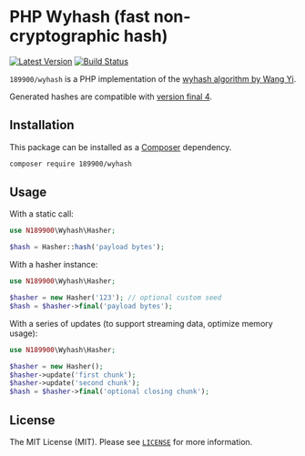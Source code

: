 # PHP Wyhash (fast non-cryptographic hash)

[![Latest Version](https://img.shields.io/github/release/189900/wyhash.svg?style=flat-square)](https://github.com/189900/wyhash/releases)
[![Build Status](https://img.shields.io/github/workflow/status/189900/wyhash/CI?label=ci%20build&style=flat-square)](https://github.com/189900/wyhash/actions?query=workflow%3ACI)

`189900/wyhash` is a PHP implementation of the [wyhash algorithm by Wang Yi](https://github.com/wangyi-fudan/wyhash).

Generated hashes are compatible with [version final 4](https://github.com/wangyi-fudan/wyhash/tree/ea3b25e1aef55d90f707c3a292eeb9162e2615d8).

## Installation

This package can be installed as a [Composer](https://getcomposer.org/) dependency.

```bash
composer require 189900/wyhash
```

## Usage
With a static call:
```php
use N189900\Wyhash\Hasher;

$hash = Hasher::hash('payload bytes');
```

With a hasher instance:
```php
use N189900\Wyhash\Hasher;

$hasher = new Hasher('123'); // optional custom seed
$hash = $hasher->final('payload bytes');
```

With a series of updates (to support streaming data, optimize memory usage):
```php
use N189900\Wyhash\Hasher;

$hasher = new Hasher();
$hasher->update('first chunk');
$hasher->update('second chunk');
$hash = $hasher->final('optional closing chunk');
```
## License

The MIT License (MIT). Please see [`LICENSE`](./LICENSE) for more information.
